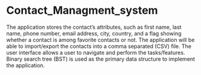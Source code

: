 # Contact_Managment_system
The application
stores the contact’s attributes, such as first name, last name, phone number, email 
address, city,
country, and a flag showing whether a contact is among favorite contacts or not. 
The application
will be able to import/export the contacts into a comma separated (CSV) file. The 
user interface allows a user to navigate and perform the tasks/features. Binary 
search tree
(BST) is used as the primary data structure to implement the application. 
